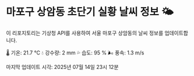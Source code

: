 
# 마포구 상암동 초단기 실황 날씨 정보 🌤️

이 리포지토리는 기상청 API를 사용하여 서울 마포구 상암동의 날씨 정보를 업데이트합니다. 

🌡️ 기온: 21.7 ℃
💧 강수량: 2 mm
💦 습도: 95 %
🌬️ 풍속: 1.3 m/s

마지막 업데이트 시각: 2025년 07월 14일 23시 12분    
